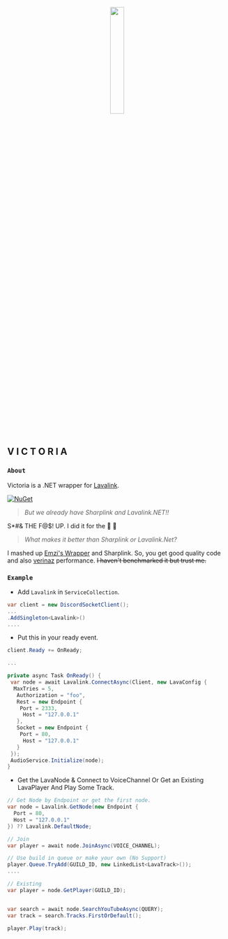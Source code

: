 <p align="center">
  <img src="https://cdn.discordapp.com/attachments/491355652191682582/491355700589756426/la-kru-portrait1104color.png" width="25%"/>
  <h2> V I C T O R I A </h2>
  </p>
  
 ### `About`
 Victoria is a .NET wrapper for [Lavalink]("").
 
[![NuGet](https://img.shields.io/nuget/v/Nuget.Core.svg?style=for-the-badge&colorA=303030&colorB=f44268&label=NUGET:+Victoria)](https://www.nuget.org/packages/Victoria/)


 > *But we already have Sharplink and Lavalink.NET!!* 
 
 S*#& THE F@$! UP. I did it for the :stars: 🤘
 
 > *What makes it better than Sharplink or Lavalink.Net?*
 
 I mashed up [Emzi's Wrapper]("https://github.com/DSharpPlus/DSharpPlus/tree/master/DSharpPlus.Lavalink") and Sharplink. So, you get good quality code and also [verinaz](https://i.imgur.com/VeJGAi8.gif) performance. ~~I haven't benchmarked it but trust me.~~ 
 
 
 ### `Example`
 
 
 - Add `Lavalink` in `ServiceCollection`.
 ```cs
 var client = new DiscordSocketClient();
 ...
 .AddSingleton<Lavalink>()
 ....
 ```
 
 - Put this in your ready event.
 ```cs
 client.Ready += OnReady;
 
 ...
 
 private async Task OnReady() {
  var node = await Lavalink.ConnectAsync(Client, new LavaConfig {
   MaxTries = 5,
    Authorization = "foo",
    Rest = new Endpoint {
     Port = 2333,
      Host = "127.0.0.1"
    },
    Socket = new Endpoint {
     Port = 80,
      Host = "127.0.0.1"
    }
  });
  AudioService.Initialize(node);
 }
 ```
 
 - Get the LavaNode & Connect to VoiceChannel Or Get an Existing LavaPlayer And Play Some Track.
 ```cs
 // Get Node by Endpoint or get the first node.
 var node = Lavalink.GetNode(new Endpoint {
   Port = 80,
   Host = "127.0.0.1"
 }) ?? Lavalink.DefaultNode;
 
 // Join 
var player = await node.JoinAsync(VOICE_CHANNEL);

// Use build in queue or make your own (No Support)
player.Queue.TryAdd(GUILD_ID, new LinkedList<LavaTrack>());
 ....
 
 // Existing
 var player = node.GetPlayer(GUILD_ID);
 
 
 var search = await node.SearchYouTubeAsync(QUERY);
 var track = search.Tracks.FirstOrDefault();
 
 player.Play(track);
 ```
